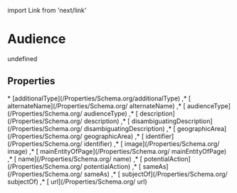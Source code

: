 import Link from 'next/link'
# Audience

undefined

## Properties

<Grid>
* [additionalType](/Properties/Schema.org/additionalType)
,* [ alternateName](/Properties/Schema.org/ alternateName)
,* [ audienceType](/Properties/Schema.org/ audienceType)
,* [ description](/Properties/Schema.org/ description)
,* [ disambiguatingDescription](/Properties/Schema.org/ disambiguatingDescription)
,* [ geographicArea](/Properties/Schema.org/ geographicArea)
,* [ identifier](/Properties/Schema.org/ identifier)
,* [ image](/Properties/Schema.org/ image)
,* [ mainEntityOfPage](/Properties/Schema.org/ mainEntityOfPage)
,* [ name](/Properties/Schema.org/ name)
,* [ potentialAction](/Properties/Schema.org/ potentialAction)
,* [ sameAs](/Properties/Schema.org/ sameAs)
,* [ subjectOf](/Properties/Schema.org/ subjectOf)
,* [ url](/Properties/Schema.org/ url)

</Grid>

